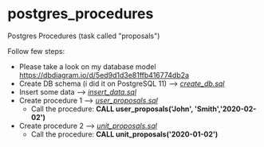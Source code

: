 # postgres_procedures
Postgres Procedures (task called "proposals")

Follow few steps:
* Please take a look on my database model
https://dbdiagram.io/d/5ed9d1d3e81ffb416774db2a
* Create DB schema (i did it on PostgreSQL 11) --> [_create_db.sql_](https://github.com/djachyra/postgres_procedures/blob/master/create_db.sql) 
* Insert some data --> [_insert_data.sql_](https://github.com/djachyra/postgres_procedures/blob/master/insert_data.sql)
* Create procedure 1 --> [_user_proposals.sql_](https://github.com/djachyra/postgres_procedures/blob/master/user_proposals.sql)
  * Call the procedure:
  __CALL user_proposals('John', 'Smith','2020-02-02')__
* Create procedure 2 --> [_unit_proposals.sql_](https://github.com/djachyra/postgres_procedures/blob/master/unit_proposals.sql)
  * Call the procedure:
  __CALL unit_proposals('2020-01-02')__
